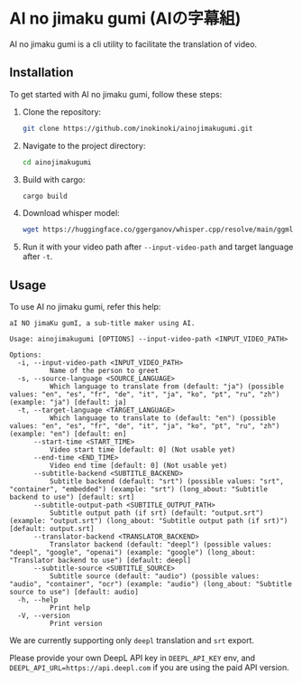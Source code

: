 # AI no jimaku gumi (AIの字幕組)

AI no jimaku gumi is a cli utility to facilitate the translation of video.

## Installation

To get started with AI no jimaku gumi, follow these steps:

1. Clone the repository:
    ```bash
    git clone https://github.com/inokinoki/ainojimakugumi.git
    ```
2. Navigate to the project directory:
    ```bash
    cd ainojimakugumi
    ```
3. Build with cargo:
    ```bash
    cargo build
    ```
4. Download whisper model:
    ```bash
    wget https://huggingface.co/ggerganov/whisper.cpp/resolve/main/ggml-tiny.bin
    ```
5. Run it with your video path after `--input-video-path` and target language after `-t`.

## Usage

To use AI no jimaku gumi, refer this help:

```
aI NO jimaKu gumI, a sub-title maker using AI.

Usage: ainojimakugumi [OPTIONS] --input-video-path <INPUT_VIDEO_PATH>

Options:
  -i, --input-video-path <INPUT_VIDEO_PATH>
          Name of the person to greet
  -s, --source-language <SOURCE_LANGUAGE>
          Which language to translate from (default: "ja") (possible values: "en", "es", "fr", "de", "it", "ja", "ko", "pt", "ru", "zh") (example: "ja") [default: ja]
  -t, --target-language <TARGET_LANGUAGE>
          Which language to translate to (default: "en") (possible values: "en", "es", "fr", "de", "it", "ja", "ko", "pt", "ru", "zh") (example: "en") [default: en]
      --start-time <START_TIME>
          Video start time [default: 0] (Not usable yet)
      --end-time <END_TIME>
          Video end time [default: 0] (Not usable yet)
      --subtitle-backend <SUBTITLE_BACKEND>
          Subtitle backend (default: "srt") (possible values: "srt", "container", "embedded") (example: "srt") (long_about: "Subtitle backend to use") [default: srt]
      --subtitle-output-path <SUBTITLE_OUTPUT_PATH>
          Subtitle output path (if srt) (default: "output.srt") (example: "output.srt") (long_about: "Subtitle output path (if srt)") [default: output.srt]
      --translator-backend <TRANSLATOR_BACKEND>
          Translator backend (default: "deepl") (possible values: "deepl", "google", "openai") (example: "google") (long_about: "Translator backend to use") [default: deepl]
      --subtitle-source <SUBTITLE_SOURCE>
          Subtitle source (default: "audio") (possible values: "audio", "container", "ocr") (example: "audio") (long_about: "Subtitle source to use") [default: audio]
  -h, --help
          Print help
  -V, --version
          Print version
```

We are currently supporting only `deepl` translation and `srt` export.

Please provide your own DeepL API key in `DEEPL_API_KEY` env, and `DEEPL_API_URL=https://api.deepl.com` if you are using the paid API version.
